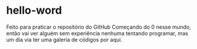 # hello-word
Feito para praticar o repositório do GitHub
Começando do 0 nesse mundo, então vai ver alguém sem experiência nenhuma tentando programar, mas um dia via ter uma galeria de códigos por aqui.
